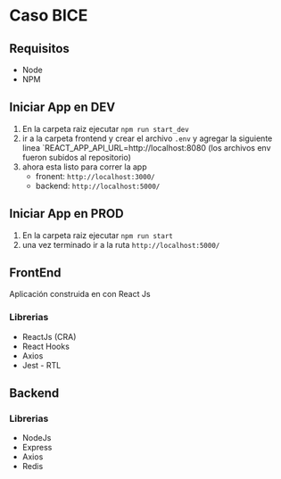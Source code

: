 # Caso BICE

## Requisitos
- Node 
- NPM

## Iniciar App en DEV
1. En la carpeta raiz ejecutar `npm run start_dev`
2. ir a la carpeta frontend y crear el archivo `.env` y agregar la siguiente linea `REACT_APP_API_URL=http://localhost:8080 (los archivos env fueron subidos al repositorio)
3. ahora esta listo para correr la app
    - fronent: `http://localhost:3000/`
    - backend: `http://localhost:5000/` 

## Iniciar App en PROD
1. En la carpeta raiz ejecutar `npm run start`
2. una vez terminado ir a la ruta `http://localhost:5000/`


## FrontEnd
Aplicación construida en con React Js

### Librerias
- ReactJs (CRA)
- React Hooks
- Axios
- Jest - RTL

## Backend

### Librerias
- NodeJs
- Express
- Axios
- Redis

